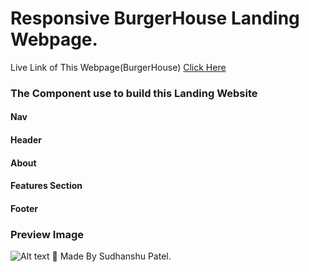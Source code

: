 # Responsive BurgerHouse Landing Webpage.

Live Link of This Webpage(BurgerHouse) [Click Here](https://burger-house-landing-page.netlify.app/)
### The Component use to build this Landing Website
#### Nav
#### Header
#### About
#### Features Section
#### Footer

### Preview Image
![Alt text]()
💙 Made By Sudhanshu Patel.